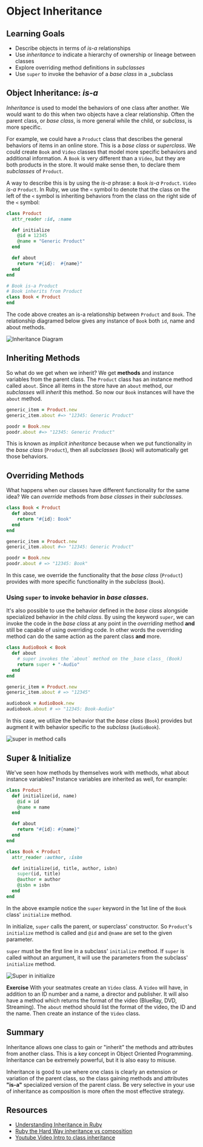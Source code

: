 # Object Inheritance
## Learning Goals
- Describe objects in terms of _is-a_ relationships
- Use _inheritance_ to indicate a hierarchy of ownership or lineage between classes
- Explore overriding method definitions in _subclasses_
- Use `super` to invoke the behavior of a _base class_ in a _subclass

## Object Inheritance: _is-a_
_Inheritance_ is used to model the behaviors of one class after another. We would want to do this when two objects have a clear relationship. Often the parent class, or _base class_, is more general while the child, or _subclass_, is more specific.

For example, we could have a `Product` class that describes the general behaviors of items in an online store. This is a _base class_ or _superclass_. We could create `Book` and `Video` classes that model more specific behaviors and additional information. A `Book` is very different than a `Video`, but they are both products in the store. It would make sense then, to declare them _subclasses_ of `Product`.

A way to describe this is by using the _is-a_ phrase: a `Book` _is-a_ `Product`. `Video` _is-a_ `Product`. In Ruby, we use the `<` symbol to denote that the class on the left of the `<` symbol is inheriting behaviors from the class on the right side of the `<` symbol:

```ruby
class Product
  attr_reader :id, :name

  def initialize
    @id = 12345
    @name = "Generic Product"
  end

  def about
    return "#{id}:  #{name}"
  end
end

# Book is-a Product
# Book inherits from Product
class Book < Product
end
```

The code above creates an is-a relationship between `Product` and `Book`.  The relationship diagramed below gives any instance of `Book` both `id`,  name and about methods.

![Inheritance Diagram](images/basicInheritance.png)

## Inheriting Methods
So what do we get when we inherit? We get __methods__ and instance variables from the parent class. The  `Product` class has an instance method called `about`. Since all items in the store have an `about` method, our _subclasses_ will _inherit_ this method. So now our `Book` instances will have the `about` method.

```ruby
generic_item = Product.new
generic_item.about #=> "12345: Generic Product"

poodr = Book.new
poodr.about #=> "12345: Generic Product"
```

This is known as _implicit inheritance_ because when we put functionality in the _base class_ (`Product`), then all _subclasses_ (`Book`) will automatically get those behaviors.

## Overriding Methods
What happens when our classes have different functionality for the same idea? We can _override_ methods from _base classes_ in their _subclasses_.

```ruby
class Book < Product
  def about
    return "#{id}: Book"
  end
end

generic_item = Product.new
generic_item.about #=> "12345: Generic Product"

poodr = Book.new
poodr.about # => "12345: Book"
```

In this case, we override the functionality that the _base class_ (`Product`) provides with more specific functionality in the _subclass_ (`Book`).

### Using `super` to invoke behavior in _base classes_.

It's also possible to use the behavior defined in the _base class_ alongside specialized behavior in the _child class_. By using the keyword `super`, we can invoke the code in the _base class_ at any point in the _overriding_ method __and__ still be capable of using overriding code.  In other words the overriding method can do the same action as the parent class **and** more.

```ruby
class AudioBook < Book
  def about
    # super invokes the `about` method on the _base class_ (Book)
    return super + "-Audio"
  end
end

generic_item = Product.new
generic_item.about # => "12345"

audiobook = AudioBook.new
audiobook.about # => "12345: Book-Audio"
```

In this case, we utilize the behavior that the _base class_ (`Book`) provides but augment it with behavior specific to the _subclass_ (`AudioBook`).

![super in method calls](images/super.png)

## Super & Initialize

We've seen how methods by themselves work with methods, what about instance variables?  Instance variables are inherited as well, for example:

```ruby
class Product
  def initialize(id, name)
    @id = id
    @name = name
  end

  def about
    return "#{id}: #{name}"
  end
end

class Book < Product
  attr_reader :author, :isbn

  def initialize(id, title, author, isbn)
    super(id, title)
    @author = author
    @isbn = isbn
  end
end
```

In the above example notice the `super` keyword in the 1st line of the `Book` class' `initialize` method.

In initialize, `super` calls the parent, or superclass' constructor.  So `Product`'s `initialize` method is called and `@id` and `@name` are set to the given parameter.

`super` must be the first line in a subclass' `initialize` method.  If `super` is called without an argument, it will use the parameters from the subclass' `initialize` method.

![Super in initialize ](images/inheritance-super.png)

**Exercise**  With your seatmates create an `Video` class.  A `Video` will have, in addition to an ID number and a name, a director and publisher.  It will also have a method which returns the format of the video (BlueRay, DVD, Streaming).  The `about` method should list the format of the video, the ID and the name. Then create an instance of the `Video` class.

## Summary

Inheritance allows one class to gain or "inherit" the methods and attributes from another class.  This is a key concept in Object Oriented Programming.  Inheritance can be extremely powerful, but it is also easy to misuse.

Inheritance is good to use where one class is clearly an extension or variation of the parent class, so the class gaining methods and attributes **"is-a"** specialized version of the parent class.  Be very selective in your use of inheritance as composition is more often the most effective strategy.

## Resources
- [Understanding Inheritance in Ruby](http://culttt.com/2015/06/24/understanding-inheritance-in-ruby/)
- [Ruby the Hard Way inheritance vs composition](https://learnrubythehardway.org/book/ex44.html)
- [Youtube Video Intro to class inheritance](https://www.youtube.com/watch?v=hrCKyNFSaos)
